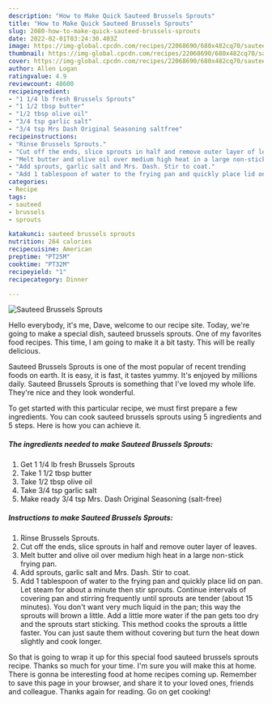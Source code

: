 ```yaml
---
description: "How to Make Quick Sauteed Brussels Sprouts"
title: "How to Make Quick Sauteed Brussels Sprouts"
slug: 2080-how-to-make-quick-sauteed-brussels-sprouts
date: 2022-02-01T03:24:30.403Z
image: https://img-global.cpcdn.com/recipes/22068690/680x482cq70/sauteed-brussels-sprouts-recipe-main-photo.jpg
thumbnail: https://img-global.cpcdn.com/recipes/22068690/680x482cq70/sauteed-brussels-sprouts-recipe-main-photo.jpg
cover: https://img-global.cpcdn.com/recipes/22068690/680x482cq70/sauteed-brussels-sprouts-recipe-main-photo.jpg
author: Allen Logan
ratingvalue: 4.9
reviewcount: 48600
recipeingredient:
- "1 1/4 lb fresh Brussels Sprouts"
- "1 1/2 tbsp butter"
- "1/2 tbsp olive oil"
- "3/4 tsp garlic salt"
- "3/4 tsp Mrs Dash Original Seasoning saltfree"
recipeinstructions:
- "Rinse Brussels Sprouts."
- "Cut off the ends, slice sprouts in half and remove outer layer of leaves."
- "Melt butter and olive oil over medium high heat in a large non-stick frying pan."
- "Add sprouts, garlic salt and Mrs. Dash. Stir to coat."
- "Add 1 tablespoon of water to the frying pan and quickly place lid on pan. Let steam for about a minute then stir sprouts. Continue intervals of covering pan and stirring frequently until sprouts are tender (about 15 minutes). You don&#39;t want very much liquid in the pan; this way the sprouts will brown a little.  Add a little more water if the pan gets too dry and the sprouts start sticking. This method cooks the sprouts a little faster. You can just saute them without covering but turn the heat down slightly and cook longer."
categories:
- Recipe
tags:
- sauteed
- brussels
- sprouts

katakunci: sauteed brussels sprouts 
nutrition: 264 calories
recipecuisine: American
preptime: "PT25M"
cooktime: "PT32M"
recipeyield: "1"
recipecategory: Dinner

---
```



![Sauteed Brussels Sprouts](https://img-global.cpcdn.com/recipes/22068690/680x482cq70/sauteed-brussels-sprouts-recipe-main-photo.jpg)

Hello everybody, it's me, Dave, welcome to our recipe site. Today, we're going to make a special dish, sauteed brussels sprouts. One of my favorites food recipes. This time, I am going to make it a bit tasty. This will be really delicious.

Sauteed Brussels Sprouts is one of the most popular of recent trending foods on earth. It is easy, it is fast, it tastes yummy. It's enjoyed by millions daily. Sauteed Brussels Sprouts is something that I've loved my whole life. They're nice and they look wonderful.




To get started with this particular recipe, we must first prepare a few ingredients. You can cook sauteed brussels sprouts using 5 ingredients and 5 steps. Here is how you can achieve it.

<!--inarticleads1-->

##### The ingredients needed to make Sauteed Brussels Sprouts:

1. Get 1 1/4 lb fresh Brussels Sprouts
1. Take 1 1/2 tbsp butter
1. Take 1/2 tbsp olive oil
1. Take 3/4 tsp garlic salt
1. Make ready 3/4 tsp Mrs. Dash Original Seasoning (salt-free)




<!--inarticleads2-->

##### Instructions to make Sauteed Brussels Sprouts:

1. Rinse Brussels Sprouts.
1. Cut off the ends, slice sprouts in half and remove outer layer of leaves.
1. Melt butter and olive oil over medium high heat in a large non-stick frying pan.
1. Add sprouts, garlic salt and Mrs. Dash. Stir to coat.
1. Add 1 tablespoon of water to the frying pan and quickly place lid on pan. Let steam for about a minute then stir sprouts. Continue intervals of covering pan and stirring frequently until sprouts are tender (about 15 minutes). You don&#39;t want very much liquid in the pan; this way the sprouts will brown a little.  Add a little more water if the pan gets too dry and the sprouts start sticking. This method cooks the sprouts a little faster. You can just saute them without covering but turn the heat down slightly and cook longer.




So that is going to wrap it up for this special food sauteed brussels sprouts recipe. Thanks so much for your time. I'm sure you will make this at home. There is gonna be interesting food at home recipes coming up. Remember to save this page in your browser, and share it to your loved ones, friends and colleague. Thanks again for reading. Go on get cooking!
